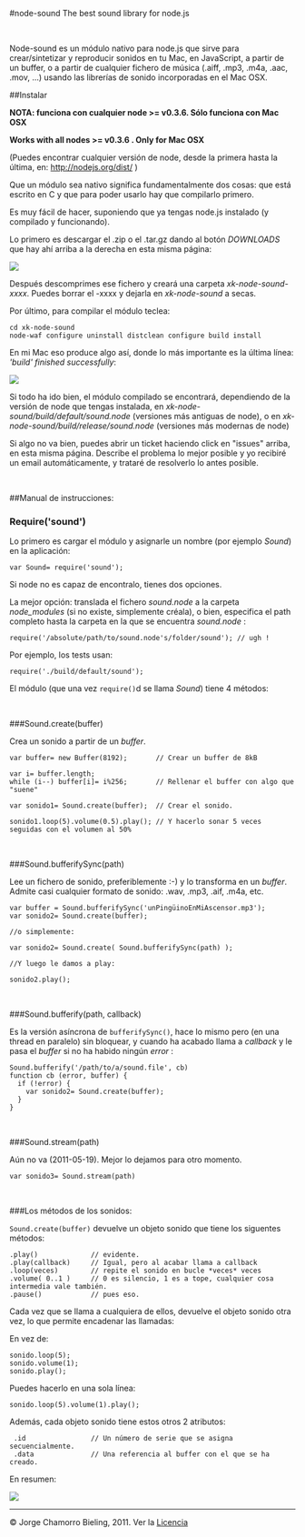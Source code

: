 #node-sound The best sound library for node.js
<p>&nbsp;</p>
Node-sound es un módulo nativo para node.js que sirve para crear/sintetizar y reproducir sonidos en tu Mac, en JavaScript, a partir de un buffer, o a partir de cualquier fichero de música (.aiff, .mp3, .m4a, .aac, .mov, ...) usando las librerías de sonido incorporadas en el Mac OSX.

##Instalar

**NOTA: funciona con cualquier node >= v0.3.6. Sólo funciona con Mac OSX**

**Works with all nodes >= v0.3.6 . Only for Mac OSX**

(Puedes encontrar cualquier versión de node, desde la primera hasta la última, en: http://nodejs.org/dist/ )

Que un módulo sea nativo significa fundamentalmente dos cosas: que está escrito en C y que para poder usarlo hay que compilarlo primero.

Es muy fácil de hacer, suponiendo que ya tengas node.js instalado (y compilado y funcionando).

Lo primero es descargar el .zip o el .tar.gz dando al botón *DOWNLOADS* que hay ahí arriba a la derecha en esta misma página:

<img src= "https://github.com/xk/node-sound/raw/master/imgs/downloads.png" border= "0">

Después descomprimes ese fichero y creará una carpeta *xk-node-sound-xxxx*. Puedes borrar el -xxxx y dejarla en *xk-node-sound* a secas.

Por último, para compilar el módulo teclea:

    cd xk-node-sound
    node-waf configure uninstall distclean configure build install

En mi Mac eso produce algo así, donde lo más importante es la última línea: *'build' finished successfully*:

<img src= "https://github.com/xk/node-sound/raw/master/imgs/node-waf-output.png" border= "0">

Si todo ha ido bien, el módulo compilado se encontrará, dependiendo de la versión de node que tengas instalada, en *xk-node-sound/build/default/sound.node* (versiones más antiguas de node), o en *xk-node-sound/build/release/sound.node* (versiones más modernas de node)

Si algo no va bien, puedes abrir un ticket haciendo click en "issues" arriba, en esta misma página. Describe el problema lo mejor posible y yo recibiré un email automáticamente, y trataré de resolverlo lo antes posible.

<p>&nbsp;</p>
##Manual de instrucciones:

### Require('sound')

Lo primero es cargar el módulo y asignarle un nombre (por ejemplo *Sound*) en la aplicación:

    var Sound= require('sound');

Si node no es capaz de encontralo, tienes dos opciones.

La mejor opción: translada el fichero *sound.node* a la carpeta *node_modules* (si no existe, simplemente créala), o bien, especifica el path completo hasta la carpeta en la que se encuentra *sound.node* :

    require('/absolute/path/to/sound.node's/folder/sound'); // ugh !
    
Por ejemplo, los tests usan:
    
    require('./build/default/sound');

El módulo (que una vez `require()`d se llama *Sound*) tiene 4 métodos:


<p>&nbsp;</p>
###Sound.create(buffer)

Crea un sonido a partir de un *buffer*.

    var buffer= new Buffer(8192);       // Crear un buffer de 8kB
    
    var i= buffer.length;
    while (i--) buffer[i]= i%256;       // Rellenar el buffer con algo que "suene"
    
    var sonido1= Sound.create(buffer);  // Crear el sonido.
    
    sonido1.loop(5).volume(0.5).play(); // Y hacerlo sonar 5 veces seguidas con el volumen al 50%


<p>&nbsp;</p>
###Sound.bufferifySync(path)

Lee un fichero de sonido, preferiblemente :-) y lo transforma en un *buffer*. Admite casi cualquier formato de sonido: .wav, .mp3, .aif, .m4a, etc.

    var buffer = Sound.bufferifySync('unPingüinoEnMiAscensor.mp3');
    var sonido2= Sound.create(buffer);
    
    //o simplemente:
    
    var sonido2= Sound.create( Sound.bufferifySync(path) );
    
    //Y luego le damos a play:
    
    sonido2.play();

<p>&nbsp;</p>
###Sound.bufferify(path, callback)

Es la versión asíncrona de `bufferifySync()`, hace lo mismo pero (en una thread en paralelo) sin bloquear, y cuando ha acabado llama a *callback* y le pasa el *buffer* si no ha habido ningún *error* :

    Sound.bufferify('/path/to/a/sound.file', cb)
    function cb (error, buffer) {
      if (!error) {
        var sonido2= Sound.create(buffer);
      }
    }

<p>&nbsp;</p>
###Sound.stream(path)

Aún no va (2011-05-19). Mejor lo dejamos para otro momento.

    var sonido3= Sound.stream(path)

<p>&nbsp;</p>
###Los métodos de los sonidos:

`Sound.create(buffer)` devuelve un objeto sonido que tiene los siguentes métodos:

    .play()             // evidente.
    .play(callback)     // Igual, pero al acabar llama a callback
    .loop(veces)        // repite el sonido en bucle *veces* veces
    .volume( 0..1 )     // 0 es silencio, 1 es a tope, cualquier cosa intermedia vale también.
    .pause()            // pues eso.

Cada vez que se llama a cualquiera de ellos, devuelve el objeto sonido otra vez, lo que permite encadenar las llamadas:

En vez de:

    sonido.loop(5);
    sonido.volume(1);
    sonido.play();
    
Puedes hacerlo en una sola línea:

    sonido.loop(5).volume(1).play();

Además, cada objeto sonido tiene estos otros 2 atributos:
     
     .id                // Un número de serie que se asigna secuencialmente.
     .data              // Una referencia al buffer con el que se ha creado.
     
En resumen:

<img src= "https://github.com/xk/node-sound/raw/master/imgs/resumen.png" border= "0">

***
© Jorge Chamorro Bieling, 2011. Ver la <a href = "https://github.com/xk/node-sound/raw/master/LICENSE">Licencia</a>